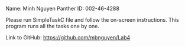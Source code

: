 Name: Minh Nguyen
Panther ID: 002-46-4288

Please run SimpleTaskC file and follow the on-screen instructions.
This program runs all the tasks one by one.

Link to GitHub: https://github.com/mbnguyen/Lab4

